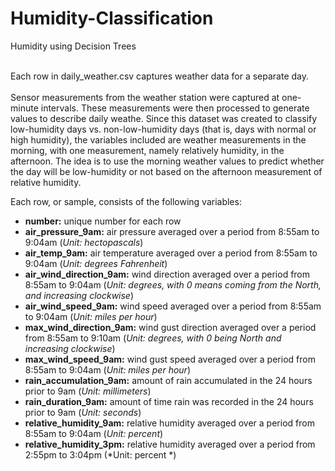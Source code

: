 # Humidity-Classification
Humidity using Decision Trees

<br>Each row in daily_weather.csv captures weather data for a separate day.  <br><br>
Sensor measurements from the weather station were captured at one-minute intervals.  These measurements were then processed to generate values to describe daily weathe. Since this dataset was created to classify low-humidity days vs. non-low-humidity days (that is, days with normal or high humidity), the variables included are weather measurements in the morning, with one measurement, namely relatively humidity, in the afternoon.  The idea is to use the morning weather values to predict whether the day will be low-humidity or not based on the afternoon measurement of relative humidity.

Each row, or sample, consists of the following variables:

* **number:** unique number for each row
* **air_pressure_9am:** air pressure averaged over a period from 8:55am to 9:04am (*Unit: hectopascals*)
* **air_temp_9am:** air temperature averaged over a period from 8:55am to 9:04am (*Unit: degrees Fahrenheit*)
* **air_wind_direction_9am:** wind direction averaged over a period from 8:55am to 9:04am (*Unit: degrees, with 0 means coming from the North, and increasing clockwise*)
* **air_wind_speed_9am:** wind speed averaged over a period from 8:55am to 9:04am (*Unit: miles per hour*)
* **max_wind_direction_9am:** wind gust direction averaged over a period from 8:55am to 9:10am (*Unit: degrees, with 0 being North and increasing clockwise*)
* **max_wind_speed_9am:** wind gust speed averaged over a period from 8:55am to 9:04am (*Unit: miles per hour*)
* **rain_accumulation_9am:** amount of rain accumulated in the 24 hours prior to 9am (*Unit: millimeters*)
* **rain_duration_9am:** amount of time rain was recorded in the 24 hours prior to 9am (*Unit: seconds*)
* **relative_humidity_9am:** relative humidity averaged over a period from 8:55am to 9:04am (*Unit: percent*)
* **relative_humidity_3pm:** relative humidity averaged over a period from 2:55pm to 3:04pm (*Unit: percent *)
